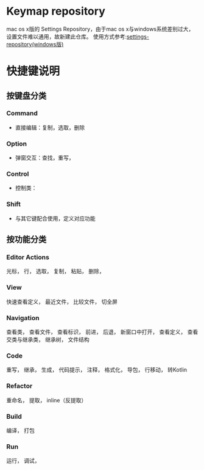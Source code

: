 # Keymap repository

mac os x版的 Settings Repository，由于mac os x与windows系统差别过大，设置文件难以通用，故新建此仓库。
使用方式参考:[settings-repository(windows版)](https://github.com/vegetayu/settings-repository)

# 快捷键说明

## 按键盘分类

### Command

- 直接编辑：复制，选取，删除

### Option

- 弹窗交互：查找，重写，

### Control

- 控制类：

### Shift

- 与其它键配合使用，定义对应功能


## 按功能分类

### Editor Actions

光标，
行，
选取，
复制，
粘贴，
删除，

### View

快速查看定义，
最近文件，
比较文件，
切全屏

### Navigation

查看类，
查看文件，
查看标识，
前进，
后退，
新窗口中打开，
查看定义，
查看交类与继承类，
继承树，
文件结构

### Code

重写，
继承，
生成，
代码提示，
注释，
格式化，
导包，
行移动，
转Kotlin

### Refactor

重命名，
提取，
inline（反提取）

### Build

编译，
打包

### Run

运行，
调试，
